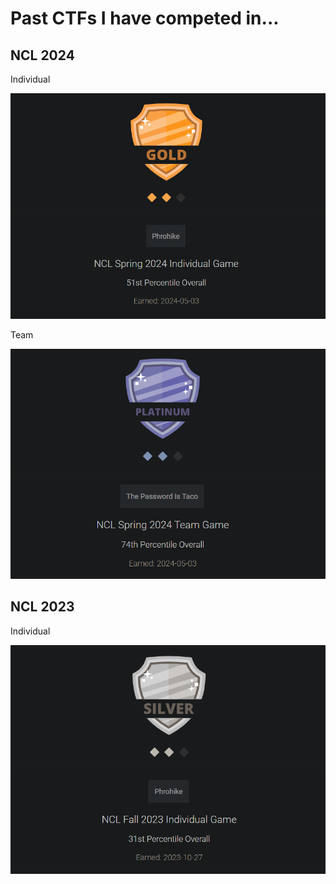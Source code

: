 
# Past CTFs I have competed in...

## NCL 2024

Individual 

![NCL](/assets/NCLSpringInd24.png)

Team 

![NCL](/assets/NCLSpringTeam24.png)

## NCL 2023 

Individual 

![NCL](/assets/NCLFallIND23.png)